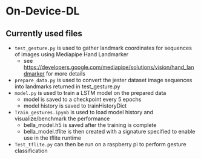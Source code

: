 # On-Device-DL

## Currently used files
- `test_gesture.py` is used to gather landmark coordinates for sequences of images using Mediapipe Hand Landmarker
  - see https://developers.google.com/mediapipe/solutions/vision/hand_landmarker for more details
- `prepare_data.py` is used to convert the jester dataset image sequences into landmarks returned in test_gesture.py
- `model.py` is used to train a LSTM model on the prepared data
  - model is saved to a checkpoint every 5 epochs
  - model history is saved to trainHistoryDict
- `Train_gestures.ipynb` is used to load model history and visualize/benchmark the performance
  - bella_model.h5 is saved after the training is complete
  - bella_model.tflite is then created with a signature specified to enable use in the tflite runtime
- `Test_tflite.py` can then be run on a raspberry pi to perform gesture classification
